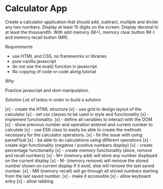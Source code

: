 # Calculator App

Create a calculator application that should add, subtract, multiple and divide any two numbers. Display at least 10 digits on the screen. Display decimal to at least the thousandth. With add memory (M+), memory clear button (M-) and memory recall button (MR).

*Requirements*
* use HTML and CSS, no frameworks or libraries
* pure vanilla javascript
* do not use the eval() function in javascript
* No copying of code or code along tutorial
  
*Why*

Practice javascript and dom manipulation. 

*Solution*
List of todos in order to build a solution

[x] - create the HTML structure
[x] - use grid to design layout of the calculator
[x] - set css classes to be used in style and functionality
[x] - implement functionality:
  [x] - define all variables to interact with the DOM
  [x] - show previous number and operation entered and current number to calculate
  [x] - use ES6 class to easily be able to create the methods necessary for the calculator operations.
  [x] - fix the issue with using parseFloat
  [x] - be able to do calculations using different operations
  [x] - create sign functionality (negative / positive numbers display)
  [x] - create percentage functionality
  [x] - create memory functionality (store, remove and recall numbers)
    [x] - M+ (memory add) will store any number displayed on the current display
    [x] - M- (memory remove) will remove the stored number shown on current display if it exist, else will remove the last saved number.
    [x] - MR (memory recall) will go through all stored numbers starting from the last saved number.
  [x] - make it accessible
    [x] - allow keyboard entry
    [x] - allow tabbing